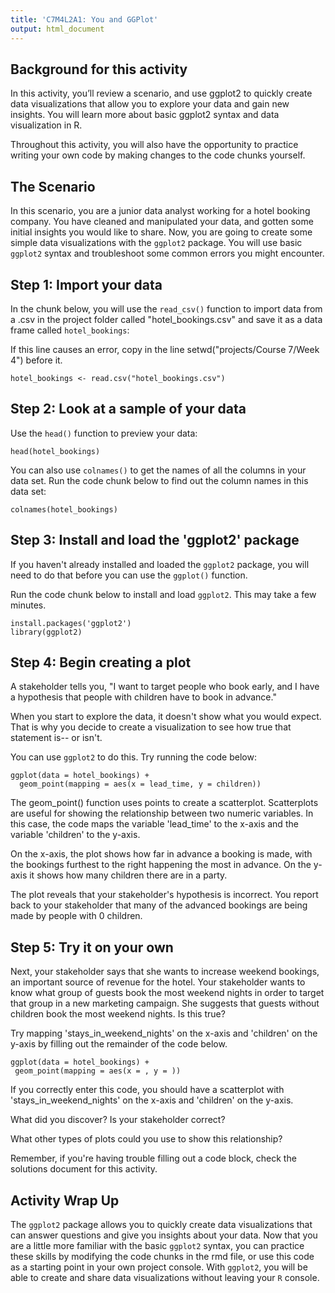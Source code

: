 ```yaml
---
title: 'C7M4L2A1: You and GGPlot'
output: html_document
---
```


## Background for this activity

In this activity, you’ll review a scenario, and use ggplot2 to quickly create data visualizations that allow you to explore your data and gain new insights. You will learn more about basic ggplot2 syntax and data visualization in R. 

Throughout this activity, you will also have the opportunity to practice writing your own code by making changes to the code chunks yourself. 

## The Scenario

In this scenario, you are a junior data analyst working for a hotel booking company. You have cleaned and manipulated your data, and gotten some initial insights you would like to share. Now, you are going to create some simple data visualizations with the `ggplot2` package. You will use basic `ggplot2` syntax and troubleshoot some common errors you might encounter.    

## Step 1: Import your data

In the chunk below, you will use the `read_csv()` function to import data from a .csv in the project folder called "hotel_bookings.csv" and save it as a data frame called `hotel_bookings`:

If this line causes an error, copy in the line setwd("projects/Course 7/Week 4") before it. 

```{r load data}
hotel_bookings <- read.csv("hotel_bookings.csv")
```

## Step 2: Look at a sample of your data

Use the `head()` function to preview your data: 

```{r examining your data}
head(hotel_bookings)
```

You can also use `colnames()` to get the names of all the columns in your data set. Run the code chunk below to find out the column names in this data set:

```{r look at column names}
colnames(hotel_bookings)
```

## Step 3: Install and load the 'ggplot2' package

If you haven't already installed and loaded the `ggplot2` package, you will need to do that before you can use the `ggplot()` function. 

Run the code chunk below to install and load `ggplot2`. This may take a few minutes.

```{r loading and installing ggplot2, echo=FALSE, message=FALSE}
install.packages('ggplot2')
library(ggplot2)
```

## Step 4: Begin creating a plot

A stakeholder tells you, "I want to target people who book early, and I have a hypothesis that people with children have to book in advance."

When you start to explore the data, it doesn't show what you would expect. That is why you decide to create a visualization to see how true that statement is-- or isn't.

You can use `ggplot2` to do this. Try running the code below:

```{r creating a plot}
ggplot(data = hotel_bookings) +
  geom_point(mapping = aes(x = lead_time, y = children))
```

The geom_point() function uses points to create a scatterplot. Scatterplots are useful for showing the relationship between two numeric variables. In this case, the code maps the variable 'lead_time' to the x-axis and the variable 'children' to the y-axis. 

On the x-axis, the plot shows how far in advance a booking is made, with the bookings furthest to the right happening the most in advance. On the y-axis it shows how many children there are in a party.

The plot reveals that your stakeholder's hypothesis is incorrect. You report back to your stakeholder that many of the advanced bookings are being made by people with 0 children. 

## Step 5: Try it on your own

Next, your stakeholder says that she wants to increase weekend bookings, an important source of revenue for the hotel. Your stakeholder wants to know what group of guests book the most weekend nights in order to target that group in a new marketing campaign. She suggests that guests without children book the most weekend nights. Is this true? 

Try mapping 'stays_in_weekend_nights' on the x-axis and 'children' on the y-axis by filling out the remainder of the code below.

```{r}
ggplot(data = hotel_bookings) +
 geom_point(mapping = aes(x = , y = ))
```

If you correctly enter this code, you should have a scatterplot with 'stays_in_weekend_nights' on the x-axis and 'children' on the y-axis. 

What did you discover? Is your stakeholder correct?

What other types of plots could you use to show this relationship?

Remember, if you're having trouble filling out a code block, check the solutions document for this activity. 

## Activity Wrap Up
The `ggplot2` package allows you to quickly create data visualizations that can answer questions and give you insights about your data. Now that you are a little more familiar with the basic `ggplot2` syntax, you can practice these skills by modifying the code chunks in the rmd file, or use this code as a starting point in your own project console. With `ggplot2`, you will be able to create and share data visualizations without leaving your `R` console. 
